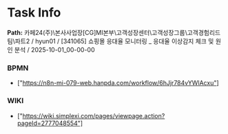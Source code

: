 # Task Info

**Path:** 카페24(주)\본사사업장\[CG]MI본부\고객성장센터\고객성장그룹\고객경험리드팀\파트2 / hyun01 / [341065] 쇼핑몰 응대율 모니터링 _ 응대율 이상감지 체크 및 원인 분석 / 2025-10-01_00-00-00

### BPMN
- ["https://n8n-mi-079-web.hanpda.com/workflow/6hJjr784vYWlAcxu"]

### WIKI
- ["https://wiki.simplexi.com/pages/viewpage.action?pageId=2777048554"]

